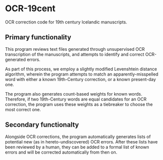 # OCR-19cent
OCR correction code for 19th century Icelandic manuscripts.

## Primary functionality ##
This program reviews text files generated through unsupervised OCR transcription of the manuscripts, and attempts to identify and correct OCR-generated errors.

As part of this process, we employ a slightly modified Levenshtein distance algorithm, wherein the program attempts to match an apparently-misspelled word with either a  known 19th-Century correction, or a known present-day one.

The program also generates count-based weights for known words. Therefore, if two 19th-Century words are equal candidates for an OCR correction, the program uses these weights as a tiebreaker to choose the most correct one.

## Secondary functionalty ##
Alongside OCR corrections, the program automatically generates lists of potential new (as in hereto-undiscovered) OCR errors. 
After these lists have been reviewed by a human, they can be added to a formal list of known errors and will be corrected automatically from then on.
